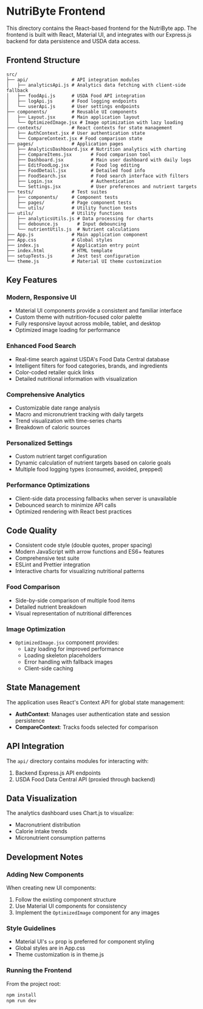 # NutriByte Frontend

This directory contains the React-based frontend for the NutriByte app. The frontend is built with React, Material UI, and integrates with our Express.js backend for data persistence and USDA data access.

## Frontend Structure

```
src/
├── api/                # API integration modules
│   ├── analyticsApi.js # Analytics data fetching with client-side fallback
│   ├── foodApi.js      # USDA Food API integration
│   ├── logApi.js       # Food logging endpoints
│   └── userApi.js      # User settings endpoints
├── components/         # Reusable UI components
│   ├── Layout.jsx      # Main application layout
│   └── OptimizedImage.jsx # Image optimization with lazy loading
├── contexts/           # React contexts for state management
│   ├── AuthContext.jsx # User authentication state
│   └── CompareContext.jsx # Food comparison state
├── pages/              # Application pages
│   ├── AnalyticsDashboard.jsx # Nutrition analytics with charting
│   ├── CompareItems.jsx       # Food comparison tool
│   ├── Dashboard.jsx          # Main user dashboard with daily logs
│   ├── EditFoodLog.jsx        # Food log editing
│   ├── FoodDetail.jsx         # Detailed food info
│   ├── FoodSearch.jsx         # Food search interface with filters
│   ├── Login.jsx              # Authentication
│   └── Settings.jsx           # User preferences and nutrient targets
├── tests/              # Test suites
│   ├── components/     # Component tests
│   ├── pages/          # Page component tests
│   └── utils/          # Utility function tests
├── utils/              # Utility functions
│   ├── analyticsUtils.js # Data processing for charts
│   ├── debounce.js       # Input debouncing
│   └── nutrientUtils.js  # Nutrient calculations
├── App.js              # Main application component
├── App.css             # Global styles
├── index.js            # Application entry point
├── index.html          # HTML template
├── setupTests.js       # Jest test configuration
└── theme.js            # Material UI theme customization
```

## Key Features

### Modern, Responsive UI
- Material UI components provide a consistent and familiar interface
- Custom theme with nutrition-focused color palette
- Fully responsive layout across mobile, tablet, and desktop
- Optimized image loading for performance

### Enhanced Food Search
- Real-time search against USDA's Food Data Central database
- Intelligent filters for food categories, brands, and ingredients
- Color-coded retailer quick links
- Detailed nutritional information with visualization

### Comprehensive Analytics
- Customizable date range analysis
- Macro and micronutrient tracking with daily targets
- Trend visualization with time-series charts
- Breakdown of caloric sources

### Personalized Settings
- Custom nutrient target configuration
- Dynamic calculation of nutrient targets based on calorie goals
- Multiple food logging types (consumed, avoided, prepped)

### Performance Optimizations
- Client-side data processing fallbacks when server is unavailable
- Debounced search to minimize API calls
- Optimized rendering with React best practices

## Code Quality

- Consistent code style (double quotes, proper spacing)
- Modern JavaScript with arrow functions and ES6+ features
- Comprehensive test suite
- ESLint and Prettier integration
- Interactive charts for visualizing nutritional patterns

### Food Comparison
- Side-by-side comparison of multiple food items
- Detailed nutrient breakdown
- Visual representation of nutritional differences

### Image Optimization
- `OptimizedImage.jsx` component provides:
  - Lazy loading for improved performance
  - Loading skeleton placeholders
  - Error handling with fallback images
  - Client-side caching

## State Management

The application uses React's Context API for global state management:

- **AuthContext**: Manages user authentication state and session persistence
- **CompareContext**: Tracks foods selected for comparison

## API Integration

The `api/` directory contains modules for interacting with:

1. Backend Express.js API endpoints
2. USDA Food Data Central API (proxied through backend)

## Data Visualization

The analytics dashboard uses Chart.js to visualize:
- Macronutrient distribution
- Calorie intake trends
- Micronutrient consumption patterns

## Development Notes

### Adding New Components
When creating new UI components:
1. Follow the existing component structure
2. Use Material UI components for consistency
3. Implement the `OptimizedImage` component for any images

### Style Guidelines
- Material UI's `sx` prop is preferred for component styling
- Global styles are in App.css
- Theme customization is in theme.js

### Running the Frontend
From the project root:
```bash
npm install
npm run dev
```
